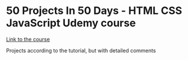 # 50 Projects In 50 Days - HTML CSS JavaScript Udemy course

[Link to the course](https://www.udemy.com/course/50-projects-50-days/)

Projects according to the tutorial, but with detailed comments
